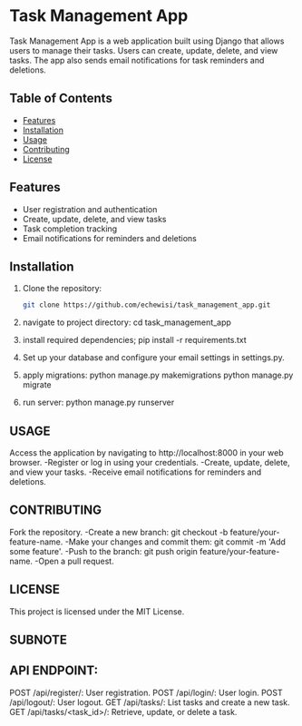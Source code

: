 # Task Management App



Task Management App is a web application built using Django that allows users to manage their tasks. Users can create, update, delete, and view tasks. The app also sends email notifications for task reminders and deletions.

## Table of Contents

- [Features](#features)
- [Installation](#installation)
- [Usage](#usage)
- [Contributing](#contributing)
- [License](#license)

## Features

- User registration and authentication
- Create, update, delete, and view tasks
- Task completion tracking
- Email notifications for reminders and deletions

## Installation

1. Clone the repository:

   ```bash
   git clone https://github.com/echewisi/task_management_app.git
   
2. navigate to project directory:
  cd task_management_app

3. install required dependencies;
     pip install -r requirements.txt
   
4.  Set up your database and configure your email settings in settings.py.

5.  apply migrations:
    python manage.py makemigrations
     python manage.py migrate
    
6. run server:
    python manage.py runserver


## USAGE
Access the application by navigating to http://localhost:8000 in your web browser.
-Register or log in using your credentials.
-Create, update, delete, and view your tasks.
-Receive email notifications for reminders and deletions.

## CONTRIBUTING
Fork the repository.
-Create a new branch: git checkout -b feature/your-feature-name.
-Make your changes and commit them: git commit -m 'Add some feature'.
-Push to the branch: git push origin feature/your-feature-name.
-Open a pull request.

## LICENSE
This project is licensed under the MIT License.

## SUBNOTE
## API ENDPOINT:
POST /api/register/: User registration.
POST /api/login/: User login.
POST /api/logout/: User logout.
GET /api/tasks/: List tasks and create a new task.
GET /api/tasks/<task_id>/: Retrieve, update, or delete a task.
   
    
